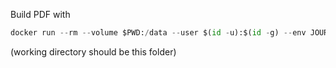Build PDF with

```python
docker run --rm --volume $PWD:/data --user $(id -u):$(id -g) --env JOURNAL=joss openjournals/inara
```

(working directory should be this folder)